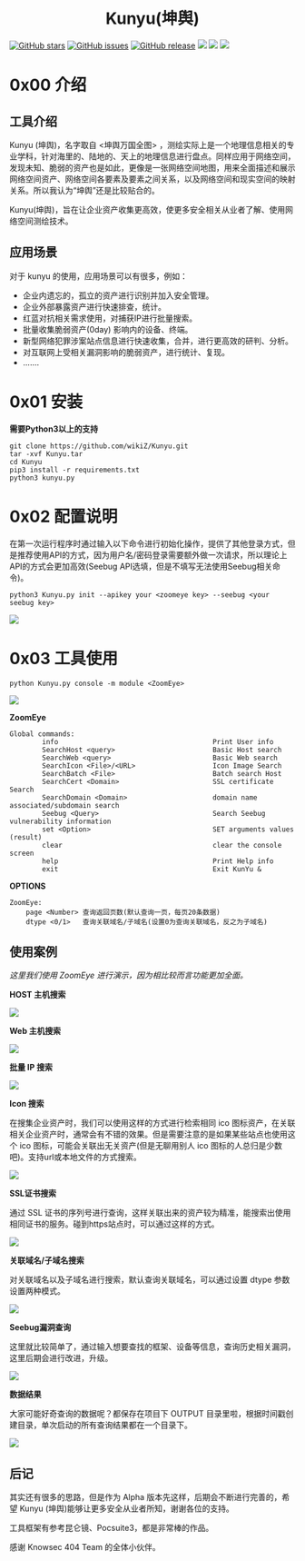 <h1 align="center">Kunyu(坤舆)</h1>

[![GitHub stars](https://img.shields.io/github/stars/wikiZ/Kunyu)](https://github.com/wikiZ/Kunyu) [![GitHub issues](https://img.shields.io/github/issues/wikiZ/Kunyu)](https://github.com/wikiZ/Kunyu/issues) [![GitHub release](https://img.shields.io/github/release/wikiZ/Kunyu)](https://github.com/wikiZ/Kunyu/releases) ![](https://img.shields.io/badge/python-%3E%3D3.2-yellow) [![](https://img.shields.io/badge/author-风起-blueviolet)](https://github.com/wikiZ) [![](https://img.shields.io/badge/KnownSec-404Team-blue)](https://github.com/wikiZ)

# 0x00 介绍

## 工具介绍

Kunyu (坤舆)，名字取自 <坤舆万国全图> ，测绘实际上是一个地理信息相关的专业学科，针对海里的、陆地的、天上的地理信息进行盘点。同样应用于网络空间，发现未知、脆弱的资产也是如此，更像是一张网络空间地图，用来全面描述和展示网络空间资产、网络空间各要素及要素之间关系，以及网络空间和现实空间的映射关系。所以我认为“坤舆”还是比较贴合的。

Kunyu(坤舆)，旨在让企业资产收集更高效，使更多安全相关从业者了解、使用网络空间测绘技术。

## 应用场景

对于 kunyu 的使用，应用场景可以有很多，例如：

* 企业内遗忘的，孤立的资产进行识别并加入安全管理。 
* 企业外部暴露资产进行快速排查，统计。
* 红蓝对抗相关需求使用，对捕获IP进行批量搜索。
* 批量收集脆弱资产(0day) 影响内的设备、终端。
* 新型网络犯罪涉案站点信息进行快速收集，合并，进行更高效的研判、分析。
* 对互联网上受相关漏洞影响的脆弱资产，进行统计、复现。
* .......

# 0x01 安装

**需要Python3以上的支持**

```
git clone https://github.com/wikiZ/Kunyu.git
tar -xvf Kunyu.tar
cd Kunyu
pip3 install -r requirements.txt
python3 kunyu.py
```

# 0x02 配置说明
在第一次运行程序时通过输入以下命令进行初始化操作，提供了其他登录方式，但是推荐使用API的方式，因为用户名/密码登录需要额外做一次请求，所以理论上API的方式会更加高效(Seebug API选填，但是不填写无法使用Seebug相关命令)。
```
python3 Kunyu.py init --apikey your <zoomeye key> --seebug <your seebug key>
```
![](https://kunyugithub.oss-cn-beijing.aliyuncs.com/images/setinfo.png)

# 0x03 工具使用

```
python Kunyu.py console -m module <ZoomEye>
```
![](https://kunyugithub.oss-accelerate.aliyuncs.com/images/info.png)

**ZoomEye**

```
Global commands:
        info                                      Print User info
        SearchHost <query>                        Basic Host search
        SearchWeb <query>                         Basic Web search
        SearchIcon <File>/<URL>                   Icon Image Search
        SearchBatch <File>                        Batch search Host
        SearchCert <Domain>                       SSL certificate Search
        SearchDomain <Domain>                     domain name associated/subdomain search
        Seebug <Query>                            Search Seebug vulnerability information
        set <Option>                              SET arguments values (result)
        clear                                     clear the console screen
        help                                      Print Help info
        exit                                      Exit KunYu &
```

**OPTIONS**

```
ZoomEye:
	page <Number> 查询返回页数(默认查询一页，每页20条数据)
	dtype <0/1>   查询关联域名/子域名(设置0为查询关联域名，反之为子域名)
```

## 使用案例

*这里我们使用 ZoomEye 进行演示，因为相比较而言功能更加全面。*

**HOST 主机搜索**

![](https://kunyugithub.oss-cn-beijing.aliyuncs.com/images/searchhost.png)

**Web 主机搜索**

![](https://kunyugithub.oss-accelerate.aliyuncs.com/images/searchweb.png)

**批量 IP 搜索**

![](https://kunyugithub.oss-cn-beijing.aliyuncs.com/images/searchbatch.png)

**Icon 搜索**

在搜集企业资产时，我们可以使用这样的方式进行检索相同 ico 图标资产，在关联相关企业资产时，通常会有不错的效果。但是需要注意的是如果某些站点也使用这个 ico 图标，可能会关联出无关资产(但是无聊用别人 ico 图标的人总归是少数吧)。支持url或本地文件的方式搜索。

![](https://kunyugithub.oss-cn-beijing.aliyuncs.com/images/searchico.png)

**SSL证书搜索**

通过 SSL 证书的序列号进行查询，这样关联出来的资产较为精准，能搜索出使用相同证书的服务。碰到https站点时，可以通过这样的方式。

![](https://kunyugithub.oss-cn-beijing.aliyuncs.com/images/searchcert.png)

**关联域名/子域名搜索**

对关联域名以及子域名进行搜索，默认查询关联域名，可以通过设置 dtype 参数设置两种模式。

![](https://kunyugithub.oss-cn-beijing.aliyuncs.com/images/searchdomain.png)

**Seebug漏洞查询**

这里就比较简单了，通过输入想要查找的框架、设备等信息，查询历史相关漏洞，这里后期会进行改进，升级。

![](https://kunyugithub.oss-cn-beijing.aliyuncs.com/images/seebug.png)

**数据结果**

大家可能好奇查询的数据呢？都保存在项目下 OUTPUT 目录里啦，根据时间戳创建目录，单次启动的所有查询结果都在一个目录下。

![](https://kunyugithub.oss-cn-beijing.aliyuncs.com/images/output.png)


## 后记

其实还有很多的思路，但是作为 Alpha 版本先这样，后期会不断进行完善的，希望 Kunyu (坤舆)能够让更多安全从业者所知，谢谢各位的支持。

工具框架有参考昆仑镜、Pocsuite3，都是非常棒的作品。

感谢 Knowsec 404 Team 的全体小伙伴。
